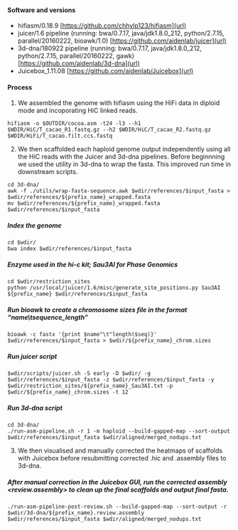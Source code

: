 #### Software and versions 

- hifiasm/0.18.9 [https://github.com/chhylp123/hifiasm](url)
- juicer/1.6 pipeline (running: bwa/0.7.17, java/jdk1.8.0_212, python/2.7.15, parallel/20160222, bioawk/1.0) [https://github.com/aidenlab/juicer](url)
- 3d-dna/180922 pipeline (running: bwa/0.7.17, java/jdk1.8.0_212, python/2.7.15, parallel/20160222, gawk) [https://github.com/aidenlab/3d-dna](url)
- Juicebox_1.11.08 [https://github.com/aidenlab/Juicebox](url)

 #### Process
 
1. We assembled the genome with hifiasm using the HiFi data in diploid mode and incoporating HiC linked reads.
   
```
hifiasm -o $OUTDIR/cocoa.asm -t24 -l3 --h1 $WDIR/HiC/T_cacao_R1.fastq.gz --h2 $WDIR/HiC/T_cacao_R2.fastq.gz $WDIR/HiFi/T_cacao.filt.ccs.fastq
```

2. We then scaffolded each haploid genome output independently using all the HiC reads with the Juicer and 3d-dna pipelines. Before beginnning we used the utility in 3d-dna to wrap the fasta. This improved run time in downstream scripts.

```
cd 3d-dna/
awk -f ./utils/wrap-fasta-sequence.awk $wdir/references/$input_fasta > $wdir/references/${prefix_name}_wrapped.fasta
mv $wdir/references/${prefix_name}_wrapped.fasta $wdir/references/$input_fasta
```

##### Index the genome
```
cd $wdir/
bwa index $wdir/references/$input_fasta
```

##### Enzyme used in the hi-c kit; Sau3AI for Phase Genomics
```
cd $wdir/restriction_sites
python /usr/local/juicer/1.6/misc/generate_site_positions.py Sau3AI ${prefix_name} $wdir/references/$input_fasta
```

##### Run bioawk to create a chromosome sizes file in the format “name\tsequence_length”
```
bioawk -c fastx '{print $name"\t"length($seq)}' $wdir/references/$input_fasta > $wdir/${prefix_name}_chrom.sizes
```
##### Run juicer script
```
$wdir/scripts/juicer.sh -S early -D $wdir/ -g $wdir/references/$input_fasta -z $wdir/references/$input_fasta -y $wdir/restriction_sites/${prefix_name}_Sau3AI.txt -p $wdir/${prefix_name}_chrom.sizes -t 12
```
##### Run 3d-dna script
```
cd 3d-dna/
./run-asm-pipeline.sh -r 1 -m haploid --build-gapped-map --sort-output $wdir/references/$input_fasta $wdir/aligned/merged_nodups.txt
```

3.  We then visualised and manually corrected the heatmaps of scaffolds with Juicebox before resubmitting corrected .hic and .assembly files to 3d-dna.

##### After manual correction in the Juicebox GUI, run the corrected assembly <review.assembly> to clean up the final scaffolds and output final fasta.
```
./run-asm-pipeline-post-review.sh --build-gapped-map --sort-output -r $wdir/3d-dna/${prefix_name}.review.assembly $wdir/references/$input_fasta $wdir/aligned/merged_nodups.txt
```



